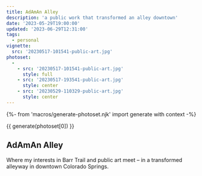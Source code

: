 ```yaml
---
title: AdAmAn Alley
description: 'a public work that transformed an alley downtown'
date: '2023-05-29T19:00:00'
updated: '2023-06-29T12:31:00'
tags:
  - personal
vignette:
  src: '20230517-101541-public-art.jpg'
photoset:
  - 
    - src: '20230517-101541-public-art.jpg'
      style: full
    - src: '20230517-193541-public-art.jpg'
      style: center
    - src: '20230529-110329-public-art.jpg'
      style: center
---
```


{%- from 'macros/generate-photoset.njk' import generate with context -%}

{{ generate(photoset[0]) }}

## AdAmAn Alley

Where my interests in Barr Trail and public art meet – in a transformed alleyway in downtown Colorado Springs.